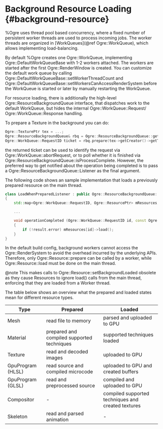 # Background Resource Loading {#background-resource}

%Ogre uses thread pool based concurrency, where a fixed number of persistent worker threads are used to process incoming jobs.
The worker threads are organized in [WorkQueues](@ref Ogre::WorkQueue), which allows implementing load-balancing.

By default %Ogre creates one Ogre::WorkQueue, implementing Ogre::DefaultWorkQueueBase with 1-2 workers attached. The workers are started after the first Ogre::RenderWindow is created.
You can customize the default work queue by calling Ogre::DefaultWorkQueueBase::setWorkerThreadCount and Ogre::DefaultWorkQueueBase::setWorkersCanAccessRenderSystem before the WorkQueue is started or later by manually restarting the WorkQueue.

For resource loading, there is additionally the high-level Ogre::ResourceBackgroundQueue interface, that dispatches work to the default WorkQueue, but hides the internal Ogre::WorkQueue::Request/ Ogre::WorkQueue::Response handling.

To prepare a Texture in the background you can do:
```cpp
Ogre::TexturePtr tex = ...;
Ogre::ResourceBackgroundQueue& rbq = Ogre::ResourceBackgroundQueue::getSingleton();
Ogre::WorkQueue::RequestID ticket = rbq.prepare(tex->getCreator()->getType(), tex->getName(), tex->getGroup());
```

the returned ticket can be used to identify the request via Ogre::WorkQueue::abortRequest, or to poll whether it is finished via Ogre::ResourceBackgroundQueue::isProcessComplete.
However, the preferred way to get notified about the operation being completed is to pass a Ogre::ResourceBackgroundQueue::Listener as the final argument.

The following code shows an sample implementation that loads a previously prepared resource on the main thread.
```cpp
class LoadWhenPreparedListener : public Ogre::ResourceBackgroundQueue::Listener
{
    std::map<Ogre::WorkQueue::RequestID, Ogre::ResourcePtr> mResources;

    ...

    void operationCompleted (Ogre::WorkQueue::RequestID id, const Ogre::BackgroundProcessResult& result)
    {
        if (!result.error) mResources[id]->load();
    }
}
```

In the default build config, background workers cannot access the Ogre::RenderSystem to avoid the overhead incurred by the underlying APIs.
Therefore, only Ogre::Resource::prepare can be called by a worker, while Ogre::Resource::load must be done on the main thread.

@note This makes calls to Ogre::Resource::setBackgroundLoaded obsolete as they cause Resources to ignore load() calls from the main thread, enforcing that they are loaded from a Worker thread.

The table below shows an overview what the prepared and loaded states mean for different resource types.

| Type | Prepared | Loaded |
| -------- | ----------- | --------|
| Mesh | read file to memory | parsed and uploaded to GPU |
| Material | prepared and compiled supported techniques | supported techniques loaded |
| Texture | read and decoded images | uploaded to GPU |
| GpuProgram (HLSL) | read source and compiled microcode | uploaded to GPU and created buffers |
| GpuProgram (GLSL) | read and preprocessed source | compiled and uploaded to GPU |
| Compositor | - | compiled supported techniques and created textures |
| Skeleton | read and parsed animation | - |
